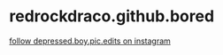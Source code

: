 # redrockdraco.github.bored
<http>
 <body>
 <a href=https://www.instagram.com/?hl=en> <p>follow depressed.boy.pic.edits on instagram</p></a>
<http>
